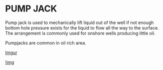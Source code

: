 # PUMP JACK

Pump jack is used to mechanically lift liquid out of the well if not enough bottom hole pressure exists for the liquid to flow all the way to the surface.
The arrangement is commonly used for onshore wells producing little oil.

Pumpjacks are common in oil rich area.

[Imgur](https://imgur.com/7jf4qHi)

[!img](https://i.imgur.com/7jf4qHi.png)

